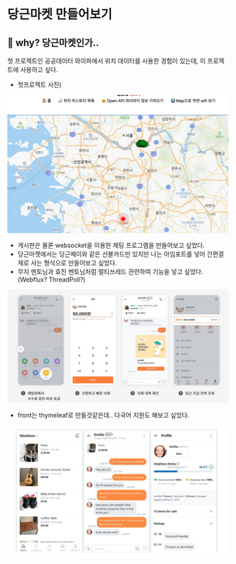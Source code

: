 # 당근마켓 만들어보기

## 🤔 why? 당근마켓인가..

첫 프로젝트인 공공데이터 와이파에서 위치 데이터를 사용한 경험이 있는데, 이 프로젝트에 사용하고 싶다.

- 첫프로젝트 사진)

![example](./docs/example.png)

- 게시판은 물론 websocket을 이용한 채팅 프로그램을 만들어보고 싶었다.
- 당근마켓에서는 당근페이와 같은 선불카드만 있지만 나는 아임포트를 넣어 간편결제로 사는 형식으로 만들어보고 싶었다.
- 무지 멘토님과 효진 멘토님처럼 멀티쓰레드 관련하여 기능을 넣고 싶었다. (Webflux? ThreadPoll?)

![pay](./docs/pay.png)

- front는 thymeleaf로 만들것같은데.. 다국어 지원도 해보고 싶었다.

![laguage](./docs/language.png)